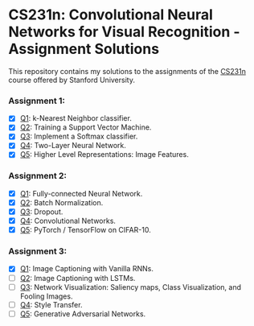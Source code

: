 # CS231n: Convolutional Neural Networks for Visual Recognition - Assignment Solutions


This repository contains my solutions to the assignments of the [CS231n](http://cs231n.stanford.edu/) course offered by Stanford University.

### Assignment 1:
- [x] [Q1](https://github.com/Rhadow/cs231n_assignments/blob/master/assignment1/knn.ipynb): k-Nearest Neighbor classifier.
- [x] [Q2](https://github.com/Rhadow/cs231n_assignments/blob/master/assignment1/svm.ipynb): Training a Support Vector Machine.
- [x] [Q3](https://github.com/Rhadow/cs231n_assignments/blob/master/assignment1/softmax.ipynb): Implement a Softmax classifier.
- [x] [Q4](https://github.com/Rhadow/cs231n_assignments/blob/master/assignment1/two_layer_net.ipynb): Two-Layer Neural Network.
- [x] [Q5](https://github.com/Rhadow/cs231n_assignments/blob/master/assignment1/features.ipynb): Higher Level Representations: Image Features.

### Assignment 2:
- [x] [Q1](https://github.com/Rhadow/cs231n_assignments/blob/master/assignment2/FullyConnectedNets.ipynb): Fully-connected Neural Network.
- [x] [Q2](https://github.com/Rhadow/cs231n_assignments/blob/master/assignment2/BatchNormalization.ipynb): Batch Normalization.
- [x] [Q3](https://github.com/Rhadow/cs231n_assignments/blob/master/assignment2/Dropout.ipynb): Dropout.
- [x] [Q4](https://github.com/Rhadow/cs231n_assignments/blob/master/assignment2/ConvolutionalNetworks.ipynb): Convolutional Networks.
- [x] [Q5](https://github.com/Rhadow/cs231n_assignments/blob/master/assignment2/TensorFlow.ipynb): PyTorch / TensorFlow on CIFAR-10.

### Assignment 3:
- [x] [Q1](https://github.com/Rhadow/cs231n_assignments/blob/master/assignment3/RNN_Captioning.ipynb): Image Captioning with Vanilla RNNs.
- [ ] [Q2](https://github.com/Rhadow/cs231n_assignments/blob/master/assignment3/LSTM_Captioning.ipynb): Image Captioning with LSTMs.
- [ ] [Q3](https://github.com/Rhadow/cs231n_assignments/blob/master/assignment3/NetworkVisualization-TensorFlow.ipynb): Network Visualization: Saliency maps, Class Visualization, and Fooling Images.
- [ ] [Q4](https://github.com/Rhadow/cs231n_assignments/blob/master/assignment3/StyleTransfer-TensorFlow.ipynb): Style Transfer.
- [ ] [Q5](https://github.com/Rhadow/cs231n_assignments/blob/master/assignment3/GANs-TensorFlow.ipynb): Generative Adversarial Networks.